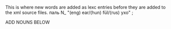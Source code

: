 This is where new words are added as lexc entries before they are 
added to the xml source files.
паль N_ "(eng) ear/(hun) fül/(rus) ухо" ;


ADD NOUNS BELOW
